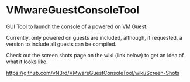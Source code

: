 VMwareGuestConsoleTool
======================

GUI Tool to launch the console of a powered on VM Guest.

Currently, only powered on guests are included, although, if requested, a version to include all guests can be compiled.

Check out the screen shots page on the wiki (link below) to get an idea of what it looks like.

https://github.com/vN3rd/VMwareGuestConsoleTool/wiki/Screen-Shots
